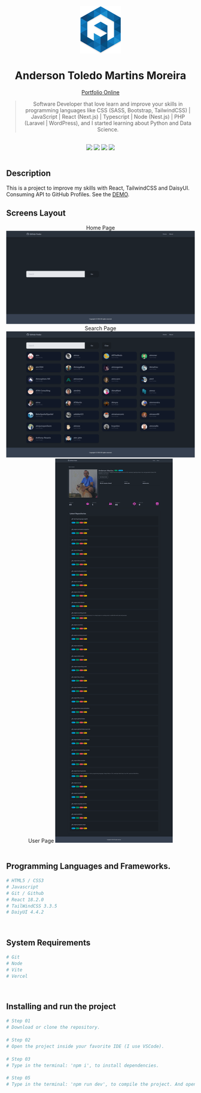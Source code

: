 <div align="center">
  <img src="readme/logo/favicon.png" />
  <h1>Anderson Toledo Martins Moreira</h1>
  <a href="http://www.atmm.dev" target="_blank">Portfolio Online</a>

> Software Developer that love learn and improve your skills in programming languages like CSS (SASS, Bootstrap, TailwindCSS) | JavaScript | React (Next.js) | Typescript | Node (Nest.js) | PHP (Laravel | WordPress), and I started learning about Python and Data Science.

</div>
<br >
<!-- References for Create budgets :: https://shields.io/category/build -->
<div align="center">
  <!-- <img src="https://img.shields.io/static/v1?label=Status&message=Development&color=tomato"/> -->
  <img src="https://img.shields.io/static/v1?label=Status&message=Complete&color=darkgreen"/>
  <!-- <img src="https://img.shields.io/static/v1?label=CSS&message=3.0&color=blue"/> -->
  <img src="https://img.shields.io/static/v1?label=TailwindCSS&message=3.3.5&color=purple"/>
<!-- <img src="https://img.shields.io/static/v1?label=Bootstrap&message=5.3.x&color=DeepPink"/>  -->
  <img src="https://img.shields.io/static/v1?label=JavaScript&message=ES6&color=yellow"/>
 <!-- <img src="https://img.shields.io/static/v1?label=TypeScript&message=5.7&color=darkgray"/>
  <img src="https://img.shields.io/static/v1?label=Node&message=22.14.0&color=green"/> -->
  <!-- <img src="https://img.shields.io/static/v1?label=Nest.js&message=11.0.10&color=brown"/> -->
  <img src="https://img.shields.io/static/v1?label=React&message=18.2.0&color=darkblue"/>
  <!-- <img src="https://img.shields.io/static/v1?label=Next.js&message=15.1.7&color=black"/> -->
  <!-- <img src="https://img.shields.io/static/v1?label=PHP&message=8.4&color=lightblue"/> -->
  <!-- <img src="https://img.shields.io/static/v1?label=Laravel&message=11&color=red"/> -->
  <!-- <img src="https://img.shields.io/static/v1?label=WordPress&message=6.7.2&color=darkcyan"/>  -->
</div>

<br >

## Description
This is a project to improve my skills with React, TailwindCSS and DaisyUI. Consuming API to GitHub Profiles.
See the [DEMO](github-finder-react-zeta.vercel.app).

## Screens Layout
<div align="center">
Home Page
  <img src="readme/layout/homepage.png" alt="Login"/>
Search Page
  <img src="readme/layout/search-page.png" alt="Login"/>
User Page
  <img src="readme/layout/user-page.png" alt="Login"/>
</div>

<br >

## Programming Languages and Frameworks.
```bash
# HTML5 / CSS3
# Javascript
# Git / Github
# React 18.2.0
# TailWindCSS 3.3.5
# DaiyUI 4.4.2
```

<br >

## System Requirements
```bash
# Git
# Node
# Vite
# Vercel
```

<br >

## Installing and run the project

```bash
# Step 01 
# Download or clone the repository.

# Step 02 
# Open the project inside your favorite IDE (I use VSCode). 

# Step 03
# Type in the terminal: 'npm i', to install dependencies.

# Step 05
# Type in the terminal: 'npm run dev', to compile the project. And open in the browser the url: http://localhost:5173/ 

```
